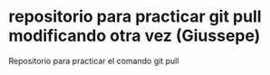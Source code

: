 # repositorio para practicar git pull modificando otra vez (Giussepe)
Repositorio para practicar el comando git pull
